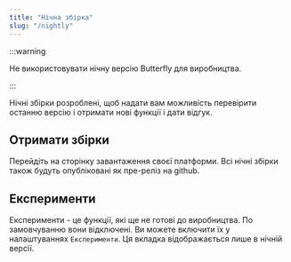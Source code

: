 ```yaml
---
title: "Нічна збірка"
slug: "/nightly"
---
```


:::warning

Не використовувати нічну версію Butterfly для виробництва.

:::

Нічні збірки розроблені, щоб надати вам можливість перевірити останню версію і отримати нові функції і дати відгук.

## Отримати збірки

Перейдіть на сторінку завантаження своєї платформи. Всі нічні збірки також будуть опубліковані як пре-реліз на github.

## Експерименти

Експерименти - це функції, які ще не готові до виробництва. По замовчуванню вони відключені. Ви можете включити їх у налаштуваннях `Експерименти`. Ця вкладка відображається лише в нічній версії.
